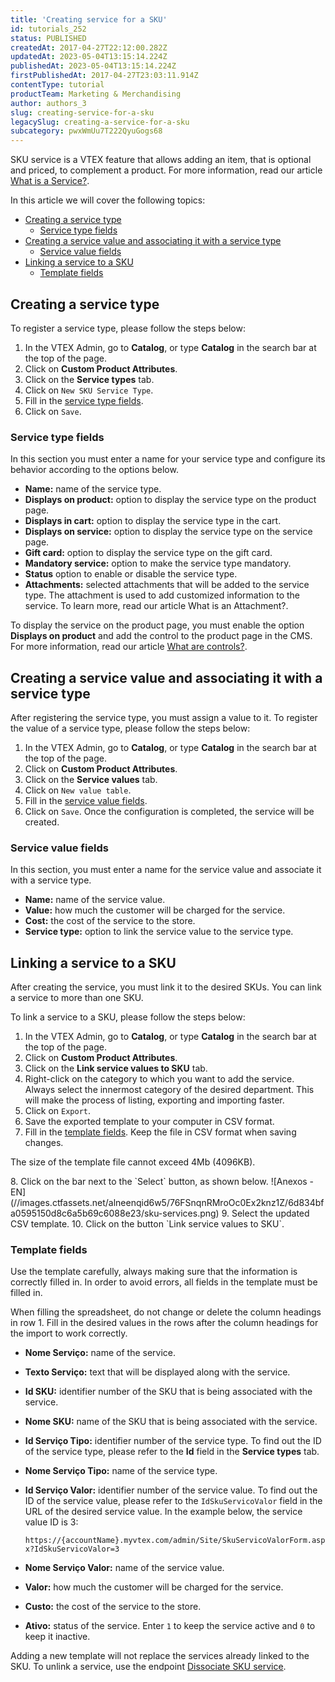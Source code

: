 ```yaml
---
title: 'Creating service for a SKU'
id: tutorials_252
status: PUBLISHED
createdAt: 2017-04-27T22:12:00.282Z
updatedAt: 2023-05-04T13:15:14.224Z
publishedAt: 2023-05-04T13:15:14.224Z
firstPublishedAt: 2017-04-27T23:03:11.914Z
contentType: tutorial
productTeam: Marketing & Merchandising
author: authors_3
slug: creating-service-for-a-sku
legacySlug: creating-a-service-for-a-sku
subcategory: pwxWmUu7T222QyuGogs68
---
```


SKU service is a VTEX feature that allows adding an item, that is optional and priced, to complement a product. For more information, read our article [What is a Service?](https://help.vtex.com/en/tutorial/what-is-a-service--46Ha8CEEQoC6Y40i6akG0y).

In this article we will cover the following topics:

- [Creating a service type](#creating-a-service-type)
  - [Service type fields](#service-type-fields)
- [Creating a service value and associating it with a service type](#creating-a-service-value-and-associating-it-with-a-service-type)
  - [Service value fields](#service-value-fields)
- [Linking a service to a SKU](#linking-a-service-to-a-SKU)
  - [Template fields](#template-fields)

## Creating a service type
To register a service type, please follow the steps below:

1. In the VTEX Admin, go to __Catalog__, or type __Catalog__ in the search bar at the top of the page.
2. Click on **Custom Product Attributes**.
3. Click on the **Service types** tab.
4. Click on `New SKU Service Type`.
5. Fill in the [service type fields](#service-type-fields).
6. Click on `Save`.

### Service type fields
In this section you must enter a name for your service type and configure its behavior according to the options below.

- **Name:** name of the service type.
- **Displays on product:** option to display the service type on the product page.
- **Displays in cart:** option to display the service type in the cart.
- **Displays on service:** option to display the service type on the service page.
- **Gift card:** option to display the service type on the gift card.
- **Mandatory service:** option to make the service type mandatory.
- **Status** option to enable or disable the service type.
- **Attachments:** selected attachments that will be added to the service type. The attachment is used to add customized information to the service. To learn more, read our article What is an Attachment?.

<div class = "alert alert-warning">
  <p>To display the service on the product page, you must enable the option <b>Displays on product</b> and add the control <code><vtex.cmc:stockKeepingUnitService/></code> to the product page in the CMS. For more information, read our article <a href ="https://help.vtex.com/en/tutorial/what-are-controls--6e2qsk9zu8IQuyEysKweag" >What are controls?</a>.</p> 
</div>

## Creating a service value and associating it with a service type
After registering the service type, you must assign a value to it. To register the value of a service type, please follow the steps below:

1. In the VTEX Admin, go to __Catalog__, or type __Catalog__ in the search bar at the top of the page.
2. Click on **Custom Product Attributes**.
3. Click on the **Service values** tab.
4. Click on `New value table`.
5. Fill in the [service value fields](#service-value-fields).
6. Click on `Save`. Once the configuration is completed, the service will be created.

### Service value fields
In this section, you must enter a name for the service value and associate it with a service type.

- **Name:** name of the service value.
- **Value:** how much the customer will be charged for the service.
- **Cost:** the cost of the service to the store.
- **Service type:** option to link the service value to the service type.

## Linking a service to a SKU
After creating the service, you must link it to the desired SKUs. You can link a service to more than one SKU.

To link a service to a SKU, please follow the steps below:

1. In the VTEX Admin, go to __Catalog__, or type __Catalog__ in the search bar at the top of the page.
2. Click on **Custom Product Attributes**.
3. Click on the **Link service values to SKU** tab.
4. Right-click on the category to which you want to add the service. Always select the innermost category of the desired department. This will make the process of listing, exporting and importing faster.
5. Click on `Export`.
6. Save the exported template to your computer in CSV format.
7. Fill in the [template fields](#template-fields). Keep the file in CSV format when saving changes.
<div class = "alert alert-warning">
  <p>The size of the template file cannot exceed 4Mb (4096KB).</p>
</div>
8. Click on the bar next to the `Select` button, as shown below.
  ![Anexos - EN](//images.ctfassets.net/alneenqid6w5/76FSnqnRMroOc0Ex2knz1Z/6d834bfa0595150d8c6a5b69c6088e23/sku-services.png)
9. Select the updated CSV template.
10. Click on the button `Link service values to SKU`.

### Template fields
Use the template carefully, always making sure that the information is correctly filled in. In order to avoid errors, all fields in the template must be filled in.

<div class="alert alert-warning">
  <p>When filling the spreadsheet, do not change or delete the column headings in row 1. Fill in the desired values in the rows after the column headings for the import to work correctly.</p>
</div>  

- **Nome Serviço:** name of the service.
- **Texto Serviço:** text that will be displayed along with the service.
- **Id SKU:** identifier number of the SKU that is being associated with the service.
- **Nome SKU:** name of the SKU that is being associated with the service.
- **Id Serviço Tipo:** identifier number of the service type. To find out the ID of the service type, please refer to the **Id** field in the **Service types** tab.
- **Nome Serviço Tipo:** name of the service type.
- **Id Serviço Valor:** identifier number of the service value. To find out the ID of the service value, please refer to the `IdSkuServicoValor` field in the URL of the desired service value. In the example below, the service value ID is 3:

  `https://{accountName}.myvtex.com/admin/Site/SkuServicoValorForm.aspx?IdSkuServicoValor=3`

- **Nome Serviço Valor:** name of the service value.
- **Valor:** how much the customer will be charged for the service.
- **Custo:** the cost of the service to the store.
- **Ativo:** status of the service. Enter `1` to keep the service active and `0` to keep it inactive.

<div class = "alert alert-warning">
  <p>Adding a new template will not replace the services already linked to the SKU. To unlink a service, use the endpoint <a href ="https://developers.vtex.com/docs/api-reference/catalog-api#delete-/api/catalog/pvt/skuservice/-skuServiceId-">Dissociate SKU service</a>.</p>
</div>

